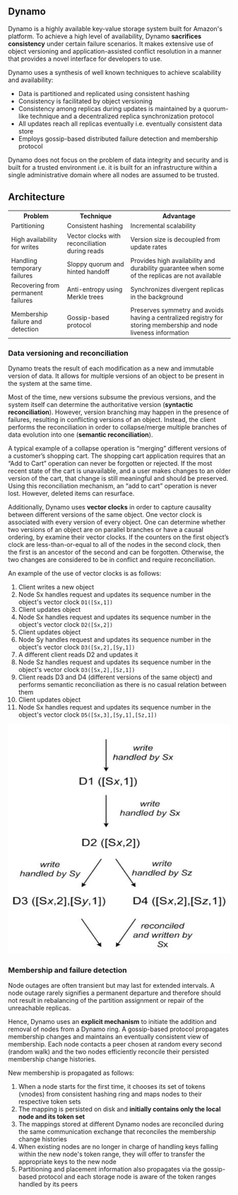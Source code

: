 ## Dynamo

Dynamo is a highly available key-value storage system built for Amazon's platform. To achieve a high level of availability, Dynamo **sacrifices consistency** under certain failure scenarios. It makes extensive use of object versioning and application-assisted conflict resolution in a manner that provides a novel interface for developers to use.

Dynamo uses a synthesis of well known techniques to achieve scalability and availability:

- Data is partitioned and replicated using consistent hashing
- Consistency is facilitated by object versioning
- Consistency among replicas during updates is maintained by a quorum-like technique and a decentralized replica synchronization protocol
- All updates reach all replicas eventually i.e. eventually consistent data store
- Employs gossip-based distributed failure detection and membership protocol

Dynamo does not focus on the problem of data integrity and security and is built for a trusted environment i.e. it is built for an infrastructure within a single administrative domain where all nodes are assumed to be trusted.

## Architecture

<table>
<tr>
<th>Problem</th>
<th>Technique</th>
<th>Advantage</th>
</tr>
<tr>
<td>Partitioning</td>
<td>Consistent hashing</td>
<td>Incremental scalability</td>
</tr>
<tr>
<td>High availability for writes</td>
<td>Vector clocks with reconciliation during reads</td>
<td>Version size is decoupled from update rates</td>
</tr>
<tr>
<td>Handling temporary failures</td>
<td>Sloppy quorum and hinted handoff</td>
<td>Provides high availability and durability guarantee when some of the replicas are not available</td>
</tr>
<tr>
<td>Recovering from permanent failures</td>
<td>Anti-entropy using Merkle trees</td>
<td>Synchronizes divergent replicas in the background</td>
</tr>
<tr>
<td>Membership failure and detection</td>
<td>Gossip-based protocol</td>
<td>Preserves symmetry and avoids having a centralized registry for storing membership and node liveness information</td>
</tr>
</table>

### Data versioning and reconciliation

Dynamo treats the result of each modification as a new and immutable version of data. It allows for multiple versions of an object to be present in the system at the same time.

Most of the time, new versions subsume the previous versions, and the system itself can determine the authoritative version (**syntactic reconciliation**). However, version branching may happen in the presence of failures, resulting in conflicting versions of an object. Instead, the client performs the reconciliation in order to collapse/merge multiple branches of data evolution into one (**semantic reconciliation**).

A typical example of a collapse operation is “merging” different versions of a customer’s shopping cart. The shopping cart application requires that an “Add to Cart” operation can never be forgotten or rejected. If the most recent state of the cart is unavailable, and a user makes changes to an older version of the cart, that change is still meaningful and should be preserved. Using this reconciliation mechanism, an “add to cart” operation is never lost. However, deleted items can resurface.

Additionally, Dynamo uses **vector clocks** in order to capture causality between different versions of the same object. One vector clock is associated with every version of every object. One can determine whether two versions of an object are on parallel branches or have a causal ordering, by examine their vector clocks. If the counters on the first object’s clock are less-than-or-equal to all of the nodes in the second clock, then the first is an ancestor of the second and can be forgotten. Otherwise, the two changes are considered to be in conflict and require reconciliation.

An example of the use of vector clocks is as follows:

1. Client writes a new object
2. Node Sx handles request and updates its sequence number in the object's vector clock `D1([Sx,1])`
3. Client updates object
4. Node Sx handles request and updates its sequence number in the object's vector clock `D2([Sx,2])`
5. Client updates object
6. Node Sy handles request and updates its sequence number in the object's vector clock `D3([Sx,2],[Sy,1])`
7. A different client reads D2 and updates it
8. Node Sz handles request and updates its sequence number in the object's vector clock `D3([Sx,2],[Sz,1])`
9. Client reads D3 and D4 (different versions of the same object) and performs semantic reconciliation as there is no casual relation between them
10. Client updates object
11. Node Sx handles request and updates its sequence number in the object's vector clock `D5([Sx,3],[Sy,1],[Sz,1])`

<img src="../assets/dynamo-vector-clock.png">

### Membership and failure detection

Node outages are often transient but may last for extended intervals. A node outage rarely signifies a permanent departure and therefore should not result in rebalancing of the partition assignment or repair of the unreachable replicas.

Hence, Dynamo uses an **explicit mechanism** to initiate the addition and removal of nodes from a Dynamo ring. A gossip-based protocol propagates membership changes and maintains an eventually consistent view of membership. Each node contacts a peer chosen at random every second (random walk) and the two nodes efficiently reconcile their persisted membership change histories.

New membership is propagated as follows:

1. When a node starts for the first time, it chooses its set of tokens (vnodes) from consistent hashing ring and maps nodes to their respective token sets
2. The mapping is persisted on disk and **initially contains only the local node and its token set**
3. The mappings stored at different Dynamo nodes are reconciled during the same communication exchange that reconciles the membership change histories
4. When existing nodes are no longer in charge of handling keys falling within the new node's token range, they will offer to transfer the appropriate keys to the new node
5. Partitioning and placement information also propagates via the gossip-based protocol and each storage node is aware of the token ranges handled by its peers
